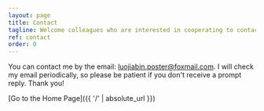 ```yaml
---
layout: page
title: Contact
tagline: Welcome colleagues who are interested in cooperating to contact me!
ref: contact
order: 0
---
```


You can contact me by the email: luojiabin.poster@foxmail.com. I will check my email periodically, so please be patient if you don't receive a prompt reply. Thank you!

[Go to the Home Page]({{ '/' | absolute_url }})
